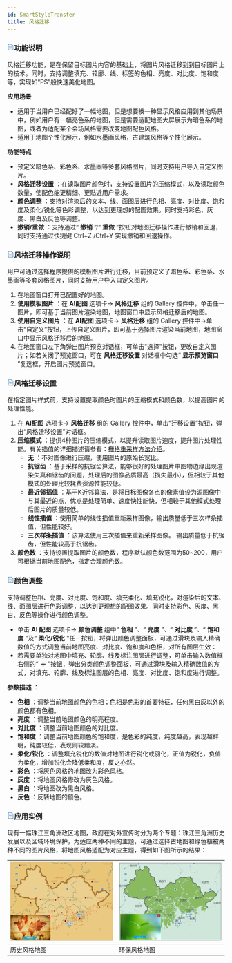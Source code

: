 ```yaml
---
id: SmartStyleTransfer
title: 风格迁移
---
```

### ![](../../img/read.gif)功能说明

风格迁移功能，是在保留目标图片内容的基础上，将图片风格迁移到到目标图片上的技术。同时，支持调整填充、轮廓、线、标签的色相、亮度、对比度、饱和度等，实现如“PS”般快速美化地图。

**应用场景**

* 适用于当用户已经配好了一幅地图，但是想要换一种显示风格应用到其他场景中，例如用户有一幅亮色系的地图，但是需要适配地图大屏展示为暗色系的地图，或者为适配某个会场风格需要改变地图配色风格。
* 适用于地图个性化展示，例如水墨画风格，古建筑风格等个性化展示。

**功能特点**

* 预定义暗色系、彩色系、水墨画等多套风格图片，同时支持用户导入自定义图片。
* **风格迁移设置** ：在读取图片颜色时，支持设置图片的压缩模式，以及读取颜色数量，使配色能更精细、更贴近用户需求。
* **颜色调整** ：支持对渲染后的文本、线、面图层进行色相、亮度、对比度、饱和度及柔化/锐化等色彩调整，以达到更理想的配图效果。同时支持彩色、灰度、黑白及反色等调整。
* **撤销/重做** ：支持通过“ **撤销** ”/“ **重做** ”按钮对地图迁移操作进行撤销和回退，同时支持通过快捷键 Ctrl+Z /Ctrl+Y 实现撤销和回退操作。

### ![](../../img/read.gif)风格迁移操作说明

用户可通过选择程序提供的模板图片进行迁移，目前预定义了暗色系、彩色系、水墨画等多套风格图片，同时支持用户导入自定义图片。

1. 在地图窗口打开已配置好的地图。
2. **使用模板图片** ：在 **AI配图** 选项卡-> **风格迁移** 组的 Gallery 控件中，单击任一图片，即可基于当前图片渲染地图，地图窗口中显示风格迁移后的地图。 
3. **使用自定义图片** ：在 **AI配图** 选项卡-> **风格迁移** 组的 Gallery 控件中->单击“自定义”按钮，上传自定义图片，即可基于选择图片渲染当前地图，地图窗口中显示风格迁移后的地图。
4. 在地图窗口左下角弹出图片预览对话框，可单击"选择"按钮，更改自定义图片；如若关闭了预览窗口，可在 **风格迁移设置** 对话框中勾选“ **显示预览窗口** ”复选框，开启图片预览窗口。

### ![](../../img/read.gif)风格迁移设置

在指定图片样式前，支持设置提取颜色时图片的压缩模式和颜色数，以提高图片的处理性能。

1. 在 **AI配图** 选项卡-> **风格迁移** 组的 Gallery 控件中，单击“迁移设置”按钮，弹出“风格迁移设置”对话框。
2. **压缩模式** ：提供4种图片的压缩模式，以提升读取图片速度，提升图片处理性能。有关插值的详细描述请参看：[栅格重采样方法介绍](../../DataProcessing/Registration/resamplemethod)。 
    * **无** ：不对图像进行压缩，使用图片的原始长宽比。
    * **抗锯齿** ：基于采样的抗锯齿算法，能够很好的处理图片中图物边缘出现渲染失真和锯齿的问题，处理后的图像品质最高（损失最小），但相较于其他模式的处理比较耗费资源性能较低。
    * **最近邻插值** ：基于K近邻算法，是将目标图像各点的像素值设为源图像中与其最近的点，优点是处理简单、速度快性能快，但相较于其他模式处理后图片的质量较低。
    * **线性插值** ：使用简单的线性插值重新采样图像，输出质量低于三次样条插值，但性能较好。
    * **三次样条插值** ：该算法使用三次插值来重新采样图像。 输出质量低于抗锯齿，但性能较高于抗锯齿。
3. **颜色数** ：支持设置提取图片的颜色数，程序默认颜色数范围为50~200，用户可根据当前地图配色，指定合理颜色数。

### ![](../../img/read.gif)颜色调整

支持调整色相、亮度、对比度、饱和度、填充柔化、填充锐化，对渲染后的文本、线、面图层进行色彩调整，以达到更理想的配图效果。同时支持彩色、灰度、黑白、反色等操作进行颜色调整。

* 单击 **AI 配图** 选项卡-> **颜色调整** 组中“ **色相** ”、“ **亮度** ”、“ **对比度** ”、“ **饱和度** ”及“ **柔化/锐化** ”任一按钮，将弹出颜色调整面板，可通过滑块及输入精确数值的方式调整当前地图亮度、对比度、饱和度和色相，对所有图层生效：
* 若需要单独对地图中填充、轮廓、线及标注图层进行调整，可单击输入数值框右侧的“ **＋** ”按钮，弹出分类颜色调整面板，可通过滑块及输入精确数值的方式，对填充、轮廓、线及标注图层的色相、亮度、对比度、饱和度进行调整。

**参数描述** ：

* **色相** ：调整当前地图颜色的色相；色相是色彩的首要特征，任何黑白灰以外的颜色都有色相。
* **亮度** ：调整当前地图颜色的明亮程度。
* **对比度** ：调整当前地图颜色的对比度。
* **饱和度** ：调整当前地图颜色的饱和度，是色彩的纯度，纯度越高，表现越鲜明，纯度较低，表现则较黯淡。
* **柔化/锐化** ：调整填充锐化的数值对地图进行锐化或羽化，正值为锐化，负值为柔化，增加锐化会降低柔和度，反之亦然。
* **彩色** ：将灰色风格的地图改为彩色风格。
* **灰度** ：将地图风格修改为灰色风格。
* **黑白** ：将地图改为黑白风格。
* **反色** ：反转地图的颜色。

### ![](../../img/read.gif)应用实例

现有一幅珠江三角洲政区地图，政府在对外宣传时分为两个专题：珠江三角洲历史发展以及区域环境保护，为适应两种不同的主题，可通过选择古地图和绿色植被两种不同的图片风格，将地图风格适配为对应主题，得到如下图所示的结果：

![](img/StyleTransferexampleresult1.png) |![](img/StyleTransferexampleresult2.png)  
---|---  
历史风格地图 | 环保风格地图  


